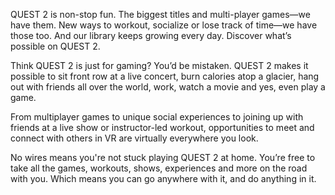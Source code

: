 QUEST 2 is non-stop fun. The biggest titles and multi-player games—we have them. New ways to workout, socialize or lose track of time—we have those too. And our library keeps growing every day. Discover what’s possible on QUEST 2.


Think QUEST 2 is just for gaming? You’d be mistaken. QUEST 2 makes it possible to sit front row at a live concert, burn calories atop a glacier, hang out with friends all over the world, work, watch a movie and yes, even play a game.


From multiplayer games to unique social experiences to joining up with friends at a live show or instructor-led workout, opportunities to meet and connect with others in VR are virtually everywhere you look.


No wires means you're not stuck playing QUEST 2 at home. You’re free to take all the games, workouts, shows, experiences and more on the road with you. Which means you can go anywhere with it, and do anything in it.
